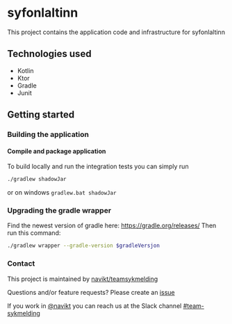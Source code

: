 # syfonlaltinn
This project contains the application code and infrastructure for syfonlaltinn

## Technologies used
* Kotlin
* Ktor
* Gradle
* Junit

## Getting started
### Building the application
#### Compile and package application
To build locally and run the integration tests you can simply run
``` bash
./gradlew shadowJar 
```
or  on windows 
`gradlew.bat shadowJar`

### Upgrading the gradle wrapper
Find the newest version of gradle here: https://gradle.org/releases/ Then run this command:

``` bash 
./gradlew wrapper --gradle-version $gradleVersjon
```

### Contact

This project is maintained by [navikt/teamsykmelding](CODEOWNERS)

Questions and/or feature requests? Please create an [issue](https://github.com/navikt/syfonlaltinn/issues)

If you work in [@navikt](https://github.com/navikt) you can reach us at the Slack
channel [#team-sykmelding](https://nav-it.slack.com/archives/CMA3XV997)
